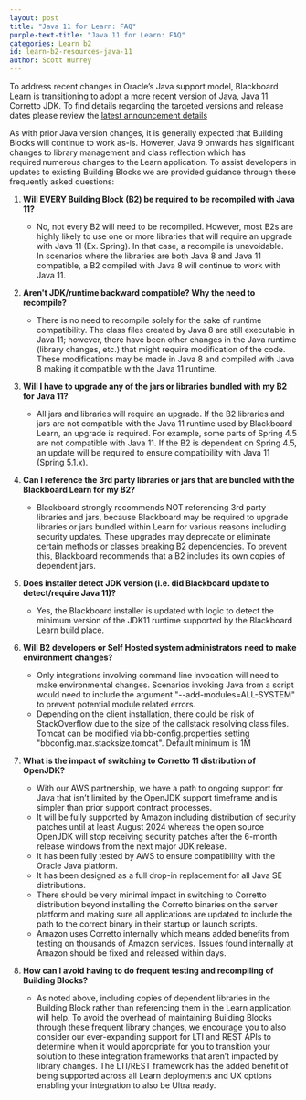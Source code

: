 ```yaml
---
layout: post
title: "Java 11 for Learn: FAQ" 
purple-text-title: "Java 11 for Learn: FAQ"
categories: Learn b2
id: learn-b2-resources-java-11
author: Scott Hurrey
---
```

To address recent changes in Oracle’s Java support model, Blackboard Learn is transitioning to adopt a more recent version of Java, Java 11 Corretto JDK.  To find details regarding the targeted versions and release dates please review the [latest announcement details](prepare-for-java11)

As with prior Java version changes, it is generally expected that Building Blocks will continue to work as-is. However, Java 9 onwards has significant changes to library management and class reflection which has required numerous changes to the Learn application.  To assist developers in updates to existing Building Blocks we are provided guidance through these frequently asked questions:  

1. **Will EVERY Building Block (B2) be required to be recompiled with Java 11?**

   * No, not every B2 will need to be recompiled. However, most B2s are highly likely to use one or more libraries that will require an upgrade with Java 11 (Ex. Spring).  In that case, a recompile is unavoidable.  
In scenarios where the libraries are both Java 8 and Java 11 compatible, a B2 compiled with Java 8 will continue to work with Java 11. 

2. **Aren't JDK/runtime backward compatible? Why the need to recompile?**

   * There is no need to recompile solely for the sake of runtime compatibility. The class files created by Java 8 are still executable in Java 11; however, there have been other changes in the Java runtime (library changes, etc.) that might require modification of the code. These modifications may be made in Java 8 and compiled with Java 8 making it compatible with the Java 11 runtime. 

3. **Will I have to upgrade any of the jars or libraries bundled with my B2 for Java 11?**

   * All jars and libraries will require an upgrade. If the B2 libraries and jars are not compatible with the Java 11 runtime used by Blackboard Learn, an upgrade is required. For example, some parts of Spring 4.5 are not compatible with Java 11.  If the B2 is dependent on Spring 4.5, an update will be required to ensure compatibility with Java 11 (Spring 5.1.x). 

4. **Can I reference the 3rd party libraries or jars that are bundled with the Blackboard Learn for my B2?**

   * Blackboard strongly recommends NOT referencing 3rd party libraries and jars, because Blackboard may be required to upgrade libraries or jars bundled within Learn for various reasons including security updates. These upgrades may deprecate or eliminate certain methods or classes breaking B2 dependencies. To prevent this, Blackboard recommends that a B2 includes its own copies of dependent jars.  

5. **Does installer detect JDK version (i.e. did Blackboard update to detect/require Java 11)?**

   * Yes, the Blackboard installer is updated with logic to detect the minimum version of the JDK11 runtime supported by the Blackboard Learn build place. 

6. **Will B2 developers or Self Hosted system administrators need to make environment changes?**

   * Only integrations involving command line invocation will need to make environmental changes. Scenarios invoking Java from a script would need to include the argument "--add-modules=ALL-SYSTEM" to prevent potential module related errors.  
   * Depending on the client installation, there could be risk of StackOverflow due to the size of the callstack resolving class files. Tomcat can be modified via bb-config.properties setting "bbconfig.max.stacksize.tomcat". Default minimum is 1M  

7. **What is the impact of switching to Corretto 11 distribution of OpenJDK?**

   * With our AWS partnership, we have a path to ongoing support for Java that isn’t limited by the OpenJDK support timeframe and is simpler than prior support contract processes.   
   * It will be fully supported by Amazon including distribution of security patches until at least August 2024 whereas the open source OpenJDK will stop receiving security patches after the 6-month release windows from the next major JDK release.  
   * It has been fully tested by AWS to ensure compatibility with the Oracle Java platform.  
   * It has been designed as a full drop-in replacement for all Java SE distributions.  
   * There should be very minimal impact in switching to Corretto distribution beyond installing the Corretto binaries on the server platform and making sure all applications are updated to include the path to the correct binary in their startup or launch scripts.  
   * Amazon uses Corretto internally which means added benefits from testing on thousands of Amazon services.  Issues found internally at Amazon should be fixed and released within days.  

8. **How can I avoid having to do frequent testing and recompiling of Building Blocks?**

   * As noted above, including copies of dependent libraries in the Building Block rather than referencing them in the Learn application will help. To avoid the overhead of maintaining Building Blocks through these frequent library changes, we encourage you to also consider our ever-expanding support for LTI and REST APIs to determine when it would appropriate for you to transition your solution to these integration frameworks that aren’t impacted by library changes. The LTI/REST framework has the added benefit of being supported across all Learn deployments and UX options enabling your integration to also be Ultra ready. 
